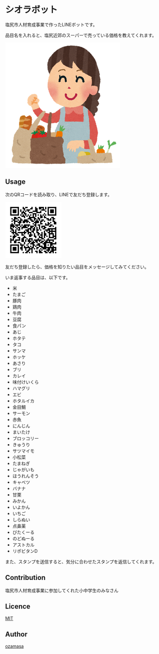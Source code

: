 シオラボット
====

塩尻市人材育成事業で作ったLINEボットです。

品目名を入れると、塩尻近郊のスーパーで売っている価格を教えてくれます。

![shuhu](https://raw.githubusercontent.com/shiolab/shiolabot/master/public/shopping_shufu.png)

## Usage

次のQRコードを読み取り、LINEで友だち登録します。

![QR](https://github.com/shiolab/shiolabot/blob/master/public/y2Um5yd4D3.png?raw=true)

友だち登録したら、価格を知りたい品目をメッセージしてみてください。

いま返事する品目は、以下です。

- 米
- たまご
- 豚肉
- 鶏肉
- 牛肉
- 豆腐
- 食パン
- あじ
- ホタテ
- タコ
- サンマ
- ホッケ
- あさり
- ブリ
- カレイ
- 味付けいくら
- ハマグリ
- エビ
- ホタルイカ
- 金目鯛
- サーモン
- 赤魚
- にんじん
- まいたけ
- ブロッコリー
- きゅうり
- サツマイモ
- 小松菜
- たまねぎ
- じゃがいも
- ほうれんそう
- キャベツ
- バナナ
- 甘栗
- みかん
- いよかん
- いちご
- しらぬい
- 点鼻薬
- びたくーる
- のどぬーる
- アストカル
- リポビタンD

また、スタンプを送信すると、気分に合わせたスタンプを返信してくれます。

## Contribution

塩尻市人材育成事業に参加してくれた小中学生のみなさん

## Licence

[MIT](https://github.com/tcnksm/tool/blob/master/LICENCE)

## Author

[ozamasa](https://github.com/ozamasa)

